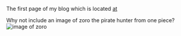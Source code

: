 The first page of my blog which is located [at](inpap.github.io)

Why not include an image of zoro the pirate hunter from one piece? ![image of zoro](images/zoro.png)

